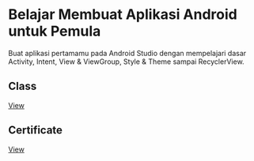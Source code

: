 # Belajar Membuat Aplikasi Android untuk Pemula
Buat aplikasi pertamamu pada Android Studio dengan mempelajari dasar Activity, Intent, View & ViewGroup, Style & Theme sampai RecyclerView.

## Class
[View](https://www.dicoding.com/academies/51)

## Certificate

[View](https://www.dicoding.com/certificates/MRZM4D3G0XYQ)

